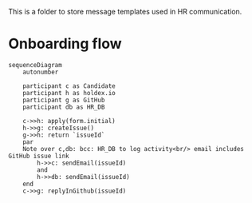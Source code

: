 This is a folder to store message templates used in HR communication.

# Onboarding flow

```mermaid
sequenceDiagram
    autonumber

    participant c as Candidate
    participant h as holdex.io
    participant g as GitHub
    participant db as HR_DB

    c->>h: apply(form.initial)
    h->>g: createIssue()
    g->>h: return `issueId`
    par
    Note over c,db: bcc: HR_DB to log activity<br/> email includes GitHub issue link
        h->>c: sendEmail(issueId)
        and
        h->>db: sendEmail(issueId)
    end
    c->>g: replyInGithub(issueId)
    
```
